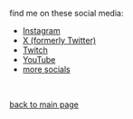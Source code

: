 find me on these social media:
- <a href="https://ig.motzey.com"> Instagram </a>
- <a href="https://twt.motzey.com"> X (formerly Twitter) </a>
- <a href="https://ttv.motzey.com"> Twitch </a>
- <a href="https://ytb.motzey.com"> YouTube </a>
- <a href="https://motzey.com/socials"> more socials </a>
<br/>

<a href="https://github.com/nekomata-mottsii"> back to main page </a>
